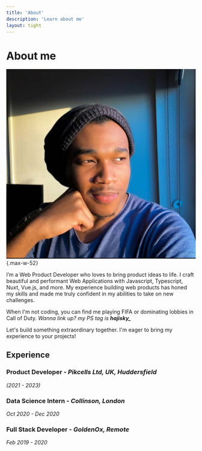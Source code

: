 ```yaml
---
title: 'About'
description: 'Learn about me'
layout: tight
---
```


# About me

![personal-image](/photo.jpeg){.max-w-52}

I’m a Web Product Developer who loves to bring product ideas to life. I craft beautiful and performant Web Applications with Javascript, Typescript, Nuxt, Vue.js, and more. My experience building web products has honed my skills and made me truly confident in my abilities to take on new challenges.

When I'm not coding, you can find me playing FIFA or dominating lobbies in Call of Duty. _Wanna link up? my PS tag is_ _**hajisky\_**_

Let's build something extraordinary together. I'm eager to bring my experience to your projects!

## Experience

### **Product Developer** _- Pikcells Ltd, UK, Huddersfield_

_(2021 - 2023)_

### **Data Science Intern** _- Collinson, London_

_Oct 2020 - Dec 2020_

### **Full Stack Developer** _- GoldenOx, Remote_

_Feb 2019 - 2020_
